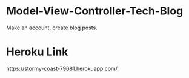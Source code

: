 # Model-View-Controller-Tech-Blog
Make an account, create blog posts.

# Heroku Link
https://stormy-coast-79681.herokuapp.com/
